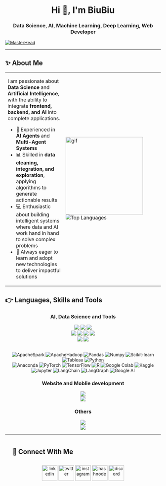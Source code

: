 <h1 align="center">Hi 👋, I'm BiuBiu</h1>


<h3 align="center">Data Science, AI, Machine Learning, Deep Learning, Web Developer</h3>

[![MasterHead](https://i.pinimg.com/originals/77/ca/a3/77caa32884d735d439ade45ba37feaf2.gif)](https://arjuncvinod.github.io)

---

## ✨ About Me

<table>
<tr>
<td>

I am passionate about **Data Science** and **Artificial Intelligence**, with the ability to integrate **frontend, backend, and AI** into complete applications.  

- 🤖 Experienced in **AI Agents** and **Multi-Agent Systems**  
- 📊 Skilled in **data cleaning, integration, and exploration**, applying algorithms to generate actionable results  
- 💻 Enthusiastic about building intelligent systems where data and AI work hand in hand to solve complex problems  
- 🚀 Always eager to learn and adopt new technologies to deliver impactful solutions  

</td>
<td width="300">

<img src="https://github.com/Adam-pw/Adam-pw/blob/main/animation_500_kxa883sd.gif" width="250" alt="gif"/>

<img src="https://github-readme-stats.vercel.app/api/top-langs/?username=Biuuu2309&theme=dark&hide_border=false&layout=compact&langs_count=15" alt="Top Languages"/>

</td>
</tr>
</table>
 


## 👉 Languages, Skills and Tools

<h3 align="center">AI, Data Science and Tools</h3>


<div align="center">

<img src="https://img.shields.io/badge/ML-Machine%20Learning-brightgreen?style=for-the-badge"/>
<img src="https://img.shields.io/badge/ML-Supervized%20Learning-brightgreen?style=for-the-badge"/>
<img src="https://img.shields.io/badge/ML-Unsupervized%20Learning-brightgreen?style=for-the-badge"/>

<br>

<img src="https://img.shields.io/badge/DS-Data%20Science-blue?style=for-the-badge"/>
<img src="https://img.shields.io/badge/DS-Data%20Cleaning-blue?style=for-the-badge"/>
<img src="https://img.shields.io/badge/DS-Data%20Analysis-blue?style=for-the-badge"/>
<img src="https://img.shields.io/badge/DS-Data%20Visualization-blue?style=for-the-badge"/>

<br>

<img src="https://img.shields.io/badge/MA-Multi%20Agent-yellow?style=for-the-badge"/>
<img src="https://img.shields.io/badge/And%20More!-yellow?style=for-the-badge"/>


<br>
<br>

![ApacheSpark](https://img.shields.io/badge/ApacheSpark-E25A1C?style=flat-square&logo=ApacheSpark&logoColor=white)
![ApacheHadoop](https://img.shields.io/badge/ApacheHadoop-66CCFF?style=flat-square&logo=ApacheHadoop&logoColor=white)
![Pandas](https://img.shields.io/badge/Pandas-150458?style=flat-square&logo=pandas&logoColor=white)
![Numpy](https://img.shields.io/badge/Numpy-013243?style=flat-square&logo=Numpy&logoColor=white)
![Scikit-learn](https://img.shields.io/badge/ScikitLearn-F7931E?style=flat-square&logo=Scikit-learn&logoColor=white)
![Tableau](https://img.shields.io/badge/Tableau-E97627?style=flat-square&logo=tableau&logoColor=white)
![Python](https://img.shields.io/badge/Python-3776AB?style=flat-square&logo=python&logoColor=white)
<br>
![Anaconda](https://img.shields.io/badge/Anaconda-44A833?style=flat-square&logo=anaconda&logoColor=white)
![PyTorch](https://img.shields.io/badge/PyTorch-EE4C2C?style=flat-square&logo=pytorch&logoColor=white)
![TensorFlow](https://img.shields.io/badge/TensorFlow-FF6F00?style=flat-square&logo=tensorflow&logoColor=white)
![R](https://img.shields.io/badge/R-276DC3?style=flat-square&logo=r&logoColor=white)
![Google Colab](https://img.shields.io/badge/Colab-F9AB00?style=flat-square&logo=googlecolab&logoColor=white)
![Kaggle](https://img.shields.io/badge/Kaggle-20BEFF?style=flat-square&logo=kaggle&logoColor=white)
![Jupyter](https://img.shields.io/badge/Jupyter-FF6F00?style=flat-square&logo=jupyter&logoColor=white)
![LangChain](https://img.shields.io/badge/LangChain-121212?style=flat-square&logo=chainlink&logoColor=white)
![LangGraph](https://img.shields.io/badge/LangGraph-0A66C2?style=flat-square&logo=graph&logoColor=white)
![Google AI](https://img.shields.io/badge/Google%20AI-4285F4?style=flat-square&logo=google&logoColor=white)

</div>


<h3><p align="center">Website and Moblie development</p></h3>
<p align="center">
  <a href="https://skillicons.dev">
    <img src="https://skillicons.dev/icons?i=html,css,sass,js,react,bootstrap,cs" />
    <br>
    <img src="https://skillicons.dev/icons?i=java,py,flask,postgres,mysql,dotnet,spring,androidstudio" />
  </a>
</p>


<h3><p align="center">Others</p></h3>
<p align="center">
  <a href="https://skillicons.dev">
    <img src="https://skillicons.dev/icons?i=c,cpp,docker,github,git" />
    <br>
    <img src="https://skillicons.dev/icons?i=arduino,idea,pycharm,raspberrypi,visualstudio,postman,vscode" />
  </a>
</p>

---

<!-- Connect with me -->
<!--h2 without bottom border-->
<div id="user-content-toc">
  <ul align="left">
    <summary><h2 style="display: inline-block">🤝 Connect With Me</h2></summary>
  </ul>
</div>

<!--icons and links-->
<p align="center">
<a href="https://www.linkedin.com/in/1010nishant/" target="blank"><img align="center" src="https://user-images.githubusercontent.com/88904952/234979284-68c11d7f-1acc-4f0c-ac78-044e1037d7b0.png" alt="linkedin" height="50" width="50" /></a>
<a href="https://twitter.com/1010nishant" target="blank"><img align="center" src="https://user-images.githubusercontent.com/88904952/234980676-61bfb021-ecc8-48f7-88e6-34c1b06c4a58.png" alt="twitter" height="50" width="50" /></a> 
<a href="https://www.instagram.com/nishant.jangir.1010/" target="blank"><img align="center" src="https://user-images.githubusercontent.com/88904952/234981169-2dd1e58f-4b7e-468c-8213-034ba62156c3.png" alt="instagram" height="50" width="50" /></a>
<a href="https://1010nishant.hashnode.dev/" target="blank"><img align="center" src="https://user-images.githubusercontent.com/88904952/234982196-562aea17-5532-4550-8c08-1c7cb994a541.png" alt="hashnode" height="50" width="50" /></a>
<a href="https://discordapp.com/users/957722095381540874" target="blank"><img align="center" src="https://user-images.githubusercontent.com/88904952/234982627-019fd336-6248-453c-9b05-97c13fd1d207.png" alt="discord" height="50" width="50" /></a>
  
</p>
